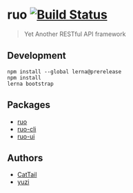 # ruo [![Build Status](https://travis-ci.org/ruojs/ruo.svg?branch=master)](https://travis-ci.org/ruojs/ruo)
> Yet Another RESTful API framework

## Development

    npm install --global lerna@prerelease
    npm install
    lerna bootstrap

## Packages

* [ruo](/packages/ruo)
* [ruo-cli](/packages/ruo-cli)
* [ruo-ui](/packages/ruo-ui)

## Authors

* [CatTail](https://github.com/cattail/)
* [yuzi](https://github.com/yuzima)
